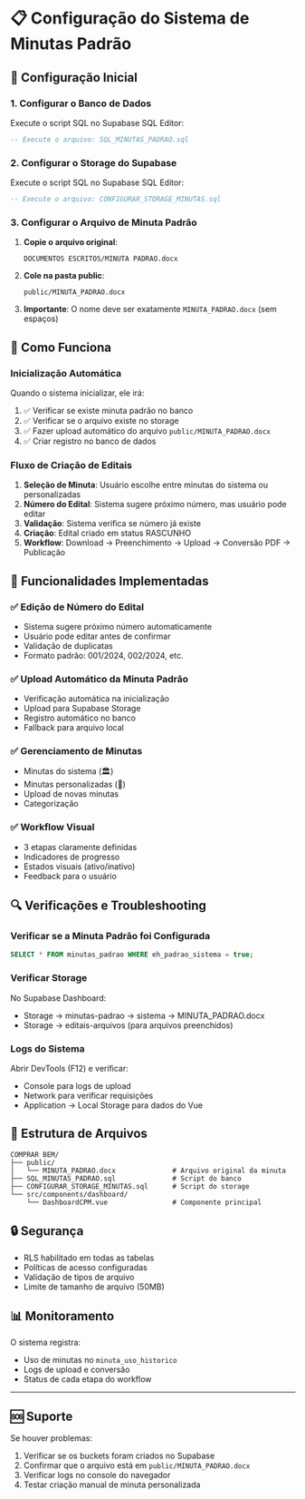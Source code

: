 # 📋 Configuração do Sistema de Minutas Padrão

## 🔧 Configuração Inicial

### 1. Configurar o Banco de Dados

Execute o script SQL no Supabase SQL Editor:

```sql
-- Execute o arquivo: SQL_MINUTAS_PADRAO.sql
```

### 2. Configurar o Storage do Supabase

Execute o script SQL no Supabase SQL Editor:

```sql
-- Execute o arquivo: CONFIGURAR_STORAGE_MINUTAS.sql
```

### 3. Configurar o Arquivo de Minuta Padrão

1. **Copie o arquivo original**:
   ```
   DOCUMENTOS ESCRITOS/MINUTA PADRAO.docx
   ```

2. **Cole na pasta public**:
   ```
   public/MINUTA_PADRAO.docx
   ```

3. **Importante**: O nome deve ser exatamente `MINUTA_PADRAO.docx` (sem espaços)

## 🚀 Como Funciona

### Inicialização Automática

Quando o sistema inicializar, ele irá:

1. ✅ Verificar se existe minuta padrão no banco
2. ✅ Verificar se o arquivo existe no storage
3. ✅ Fazer upload automático do arquivo `public/MINUTA_PADRAO.docx`
4. ✅ Criar registro no banco de dados

### Fluxo de Criação de Editais

1. **Seleção de Minuta**: Usuário escolhe entre minutas do sistema ou personalizadas
2. **Número do Edital**: Sistema sugere próximo número, mas usuário pode editar
3. **Validação**: Sistema verifica se número já existe
4. **Criação**: Edital criado em status RASCUNHO
5. **Workflow**: Download → Preenchimento → Upload → Conversão PDF → Publicação

## 🎯 Funcionalidades Implementadas

### ✅ Edição de Número do Edital
- Sistema sugere próximo número automaticamente
- Usuário pode editar antes de confirmar
- Validação de duplicatas
- Formato padrão: 001/2024, 002/2024, etc.

### ✅ Upload Automático da Minuta Padrão
- Verificação automática na inicialização
- Upload para Supabase Storage
- Registro automático no banco
- Fallback para arquivo local

### ✅ Gerenciamento de Minutas
- Minutas do sistema (🏛️)
- Minutas personalizadas (📄)
- Upload de novas minutas
- Categorização

### ✅ Workflow Visual
- 3 etapas claramente definidas
- Indicadores de progresso
- Estados visuais (ativo/inativo)
- Feedback para o usuário

## 🔍 Verificações e Troubleshooting

### Verificar se a Minuta Padrão foi Configurada

```sql
SELECT * FROM minutas_padrao WHERE eh_padrao_sistema = true;
```

### Verificar Storage

No Supabase Dashboard:
- Storage → minutas-padrao → sistema → MINUTA_PADRAO.docx
- Storage → editais-arquivos (para arquivos preenchidos)

### Logs do Sistema

Abrir DevTools (F12) e verificar:
- Console para logs de upload
- Network para verificar requisições
- Application → Local Storage para dados do Vue

## 📁 Estrutura de Arquivos

```
COMPRAR BEM/
├── public/
│   └── MINUTA_PADRAO.docx              # Arquivo original da minuta
├── SQL_MINUTAS_PADRAO.sql              # Script do banco
├── CONFIGURAR_STORAGE_MINUTAS.sql      # Script do storage
└── src/components/dashboard/
    └── DashboardCPM.vue                # Componente principal
```

## 🔒 Segurança

- RLS habilitado em todas as tabelas
- Políticas de acesso configuradas
- Validação de tipos de arquivo
- Limite de tamanho de arquivo (50MB)

## 📊 Monitoramento

O sistema registra:
- Uso de minutas no `minuta_uso_historico`
- Logs de upload e conversão
- Status de cada etapa do workflow

---

## 🆘 Suporte

Se houver problemas:

1. Verificar se os buckets foram criados no Supabase
2. Confirmar que o arquivo está em `public/MINUTA_PADRAO.docx`
3. Verificar logs no console do navegador
4. Testar criação manual de minuta personalizada 